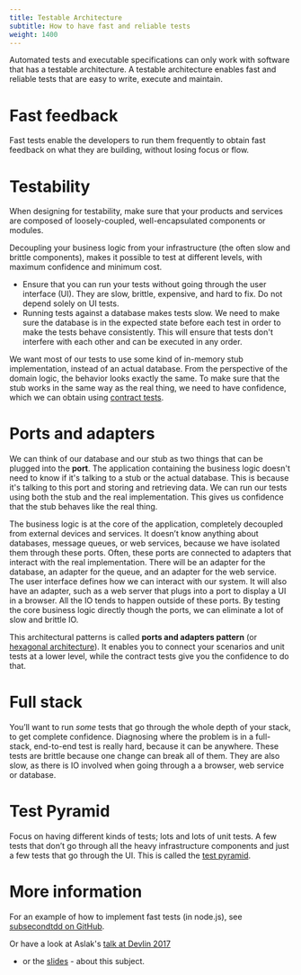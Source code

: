 ```yaml
---
title: Testable Architecture
subtitle: How to have fast and reliable tests
weight: 1400
---
```


Automated tests and executable specifications can only work with software that has a testable architecture.
A testable architecture enables fast and reliable tests that are easy to write, execute and maintain.

# Fast feedback
Fast tests enable the developers to run them frequently to obtain fast feedback on what they are building, without
losing focus or flow.

# Testability
When designing for testability, make sure that your products and services are composed of loosely-coupled,
well-encapsulated components or modules.

Decoupling your business logic from your infrastructure (the often slow and brittle components),
makes it possible to test at different levels, with maximum confidence and minimum cost.

* Ensure that you can run your tests without going through the user interface (UI). They are slow, brittle, expensive,
and hard to fix. Do not depend solely on UI tests.
* Running tests against a database makes tests slow. We need to make sure the database is in the expected state before
each test in order to make the tests behave consistently.
This will ensure that tests don't interfere with each other and can be executed in any order.

We want most of our tests to use some kind of in-memory stub implementation, instead of an actual database.
From the perspective of the domain logic, the behavior looks exactly the same.
To make sure that the stub works in the same way as the real thing, we need to have confidence, which we can obtain using [contract tests](https://martinfowler.com/bliki/IntegrationContractTest.html).

# Ports and adapters
We can think of our database and our stub as two things that can be plugged into the **port**.
The application containing the business logic doesn't need to know if it's talking to a stub or the actual database. This is because it's talking to this port
and storing and retrieving data. We can run our tests using both the stub and the real implementation. This gives us confidence that the stub behaves like the real thing.

The business logic is at the core of the application, completely decoupled
from external devices and services. It doesn’t know anything about databases, message queues,
or web services, because we have isolated them through these ports. Often,
these ports are connected to adapters that interact with the real implementation.
There will be an adapter for the database, an adapter for the queue, and an adapter for the web service.
The user interface defines how we can interact with our system. It will also have an adapter, such as
a web server that plugs into a port to display a UI in a browser. All the IO tends to happen outside of these ports.
By testing the core business logic directly though the ports, we can eliminate a lot of slow and brittle IO.

This architectural patterns is called **ports and adapters pattern** (or [hexagonal architecture](https://en.wikipedia.org/wiki/Hexagonal_architecture_(software))).
It enables you to connect your scenarios and unit tests at a lower level, while the contract tests give you the confidence to do that.

# Full stack
You’ll want to run *some* tests that go through the whole depth of your stack, to get complete confidence.
Diagnosing where the problem is in a full-stack, end-to-end test is really hard, because it can be anywhere.
These tests are brittle because one change can break all of them. They are also slow,
as there is IO involved when going through a a browser, web service or database.

# Test Pyramid
Focus on having different kinds of tests; lots and lots of unit tests.
A few tests that don’t go through all the heavy infrastructure components and just a few tests that go through the UI.
This is called the [test pyramid](https://martinfowler.com/bliki/TestPyramid.html).

# More information

For an example of how to implement fast tests (in node.js), see [subsecondtdd on GitHub](https://github.com/subsecondtdd/todo-subsecond).

Or have a look at Aslak's [talk at Devlin 2017](https://skillsmatter.com/skillscasts/9971-testable-software-architecture-with-aslak-hellesoy)
- or the [slides](https://speakerdeck.com/aslakhellesoy/testable-architecture-devlin-2017) - about this subject.
